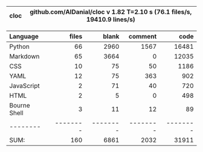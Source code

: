 cloc|github.com/AlDanial/cloc v 1.82  T=2.10 s (76.1 files/s, 19410.9 lines/s)
--- | ---

Language|files|blank|comment|code
:-------|-------:|-------:|-------:|-------:
Python|66|2960|1567|16481
Markdown|65|3664|0|12035
CSS|10|75|50|1186
YAML|12|75|363|902
JavaScript|2|71|40|720
HTML|2|5|0|498
Bourne Shell|3|11|12|89
--------|--------|--------|--------|--------
SUM:|160|6861|2032|31911
